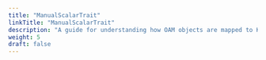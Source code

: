 ```yaml
---
title: "ManualScalarTrait"
linkTitle: "ManualScalarTrait"
description: "A guide for understanding how OAM objects are mapped to Kubernetes objects"
weight: 5
draft: false
---
```

